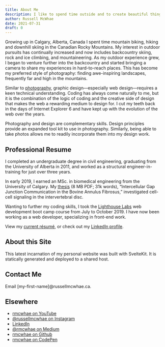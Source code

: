 ```yaml
---
title: About Me
description: I like to spend time outside and to create beautiful things.
author: Russell McWhae
date: 2021-07-31
draft: 0
---
```


Growing up in Calgary, Alberta, Canada I spent time mountain biking, hiking and downhill skiing in the Canadian Rocky Mountains. My interest in outdoor pursuits has continually increased and now includes backcountry skiing, rock and ice climbing, and mountaineering. As my outdoor experience grew, I began to venture further into the backcountry and started bringing a camera to share my experiences in hard-to-reach places. This has become my preferred style of photography: finding awe-inspiring landscapes, frequently far and high in the mountains.

Similar to [photography](/photography), graphic design—especially web design—requires a keen technical understanding. Coding has always come naturally to me, but it is the combination of the logic of coding and the creative side of design that makes the web a rewarding medium to design for. I cut my teeth back in the days of Internet Explorer 6 and have kept up with the evolution of the web over the years.

Photography and design are complementary skills. Design principles provide an expanded tool kit to use in photography. Similarly, being able to take photos allows me to readily incorporate them into my design work.

## Professional Resume

I completed an undergraduate degree in civil engineering, graduating from the University of Alberta in 2011, and worked as a structural engineer-in-training for just over three years.

In early 2019, I earned an MSc. in biomedical engineering from the University of Calgary. My [thesis](/pdf/ucalgary_2019_mcwhae_russell.pdf) (8 MB PDF; 31k words), “Intercellular Gap Junction Communication in the Bovine Annulus Fibrosus,” investigated cell-cell signaling in the intervertebral disc.

Wanting to further my coding skills, I took the [Lighthouse Labs](https://www.lighthouselabs.ca) web development boot camp course from July to October 2019. I have now been working as a web developer, specializing in front-end work.

View my [current résumé](/pdf/mcwhae_russell_resume.pdf), or check out my [LinkedIn profile](https://www.linkedin.com/in/russellmcwhae/).

## About this Site

This latest incarnation of my personal website was built with SvelteKit. It is statically generated and deployed to a shared host.

## Contact Me

Email [my-first-name]@russellmcwhae.ca.

## Elsewhere

-   [rmcwhae on YouTube](https://www.youtube.com/user/rmcwhae)
-   [@russellmcwhae on Instagram](https://www.instagram.com/russellmcwhae/)
-   [LinkedIn](https://www.linkedin.com/in/rmcwhae/)
-   [@rmcwhae on Medium](https://medium.com/@rmcwhae)
-   [rmcwhae on Github](https://github.com/rmcwhae)
-   [rmcwhae on CodePen](https://codepen.io/rmcwhae)
